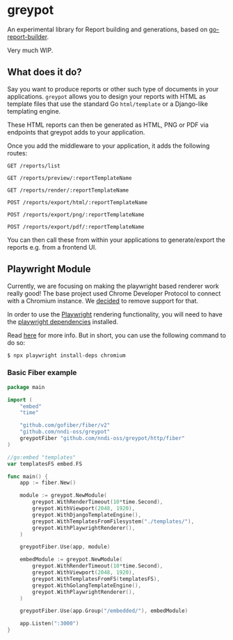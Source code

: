 # greypot

An experimental library for Report building and generations, based on [go-report-builder](https://github.com/AdikaStyle/go-report-builder).

Very much WIP.

## What does it do?

Say you want to produce reports or other such type of documents in your applications. 
`greypot` allows you to design your reports with HTML as template files that use the standard Go `html/template` or a Django-like templating engine.

These HTML reports can then be generated as HTML, PNG or PDF via endpoints that greypot adds to your application.

Once you add the middleware to your application, it adds the following routes:

```
GET /reports/list

GET /reports/preview/:reportTemplateName

GET /reports/render/:reportTemplateName

POST /reports/export/html/:reportTemplateName

POST /reports/export/png/:reportTemplateName

POST /reports/export/pdf/:reportTemplateName
```

You can then call these from within your applications to generate/export the reports e.g. from a frontend UI.


## Playwright Module

Currently, we are focusing on making the playwright based renderer work really good! The base project used Chrome Developer Protocol to connect with a Chromium instance. We [decided](https://github.com/nndi-oss/greypot/issues/1) to remove support for that.

In order to use the [Playwright](https://github.com/playwright-community/playwright-go) rendering functionality, you will need to have the [playwright dependencies](https://playwright.dev/docs/cli#install-system-dependencies) installed.

Read [here](https://playwright.dev/docs/cli#install-system-dependencies) for more info. But in short, you can use the following command to do so:

```
$ npx playwright install-deps chromium
```

### Basic Fiber example


```go
package main

import (
	"embed"
	"time"

	"github.com/gofiber/fiber/v2"
	"github.com/nndi-oss/greypot"
	greypotFiber "github.com/nndi-oss/greypot/http/fiber"
)

//go:embed "templates"
var templatesFS embed.FS

func main() {
	app := fiber.New()

	module := greypot.NewModule(
		greypot.WithRenderTimeout(10*time.Second),
		greypot.WithViewport(2048, 1920),
		greypot.WithDjangoTemplateEngine(),
		greypot.WithTemplatesFromFilesystem("./templates/"),
		greypot.WithPlaywrightRenderer(),
	)

	greypotFiber.Use(app, module)

	embedModule := greypot.NewModule(
		greypot.WithRenderTimeout(10*time.Second),
		greypot.WithViewport(2048, 1920),
		greypot.WithTemplatesFromFS(templatesFS),
		greypot.WithGolangTemplateEngine(),
		greypot.WithPlaywrightRenderer(),
	)

	greypotFiber.Use(app.Group("/embedded/"), embedModule)

	app.Listen(":3000")
}
```


